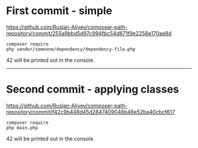 # First commit - simple

https://github.com/Ruslan-Aliyev/composer-path-repository/commit/255a9bbd5d97c994fbc54d871f9e2258e170ae8d

```
composer require 
php vendor/someone/dependency/dependency-file.php
```

42 will be printed out in the console.

---

# Second commit - applying classes

https://github.com/Ruslan-Aliyev/composer-path-repository/commit/f42c9b448d45d2847409046b46e52ba40cbcf617

```
composer require 
php main.php
```

42 will be printed out in the console.
